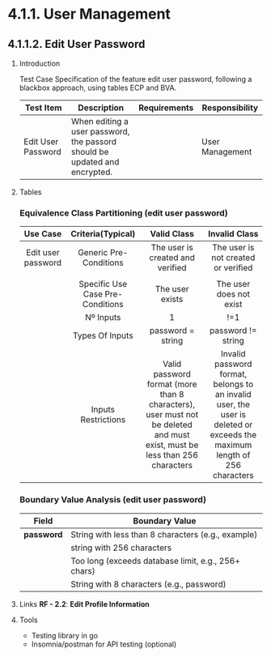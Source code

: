 # 4.1.1. User Management

## 4.1.1.2. Edit User Password

1. Introduction

    Test Case Specification of the feature edit user password, following a blackbox approach, using tables ECP and BVA.

    | Test Item | Description | Requirements | Responsibility |
    |---------------|-----------|------------|------------------|
    | Edit User Password | When editing a user password, the passord should be updated and encrypted. |  | User Management |

2. Tables

   ### Equivalence Class Partitioning (edit user password)

    | Use Case | Criteria(Typical) | Valid Class | Invalid Class |
    |:--------:|:-----------------:|:-----------:|:-------------:|
    | Edit user password | Generic Pre-Conditions | The user is created and verified | The user is not created or verified |
    |  |  |  |  |
    |  | Specific Use Case Pre-Conditions | The user exists | The user does not exist |
    | | Nº Inputs | 1 | !=1 |
    |  | Types Of Inputs | password = string | password != string |
    |  | Inputs Restrictions |Valid password format (more than 8 characters), user must not be deleted and must exist, must be less than 256 characters | Invalid password format, belongs to an invalid user, the user is deleted or exceeds the maximum length of 256 characters |

   ### Boundary Value Analysis (edit user password)

    | **Field** | **Boundary Value** |
    |-----------|------------------|
    | **password**  | String with less than 8 characters (e.g., example) |
    |   | string with 256 characters |
    |   | Too long (exceeds database limit, e.g., 256+ chars)|
    |   | String with 8 characters (e.g., password) |

3. Links
    **RF - 2.2**: **Edit Profile Information**

4. Tools
    - Testing library in go
    - Insomnia/postman for API testing (optional)
